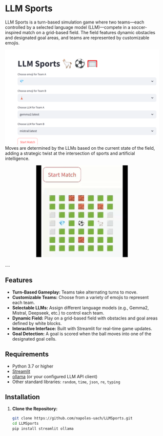 # LLM Sports


LLM Sports is a turn-based simulation game where two teams—each controlled by a selected language model (LLM)—compete in a soccer-inspired match on a grid-based field. The field features dynamic obstacles and designated goal areas, and teams are represented by customizable emojis. 

<img src="https://raw.githubusercontent.com/napoles-uach/LLMSports/refs/heads/main/demo.png" alt="Demo Image" width="600" />
Moves are determined by the LLMs based on the current state of the field, adding a strategic twist at the intersection of sports and artificial intelligence.
<p align="center">
  <img src="https://raw.githubusercontent.com/napoles-uach/LLMSports/refs/heads/main/demo.gif" alt="Demo GIF" width="300" />
</p>


....
## Features

- **Turn-Based Gameplay:** Teams take alternating turns to move.
- **Customizable Teams:** Choose from a variety of emojis to represent each team.
- **Selectable LLMs:** Assign different language models (e.g., Gemma2, Mistral, Deepseek, etc.) to control each team.
- **Dynamic Field:** Play on a grid-based field with obstacles and goal areas defined by white blocks.
- **Interactive Interface:** Built with Streamlit for real-time game updates.
- **Goal Detection:** A goal is scored when the ball moves into one of the designated goal cells.

## Requirements

- Python 3.7 or higher
- [Streamlit](https://streamlit.io/)
- [ollama](https://ollama.ai/) (or your configured LLM API client)
- Other standard libraries: `random`, `time`, `json`, `re`, `typing`

## Installation

1. **Clone the Repository:**

   ```bash
   git clone https://github.com/napoles-uach/LLMSports.git
   cd LLMSports
   pip install streamlit ollama

